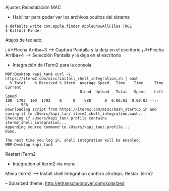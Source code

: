 Ajustes Reinstalación MAC

- Habilitar para poder ver los archivos ocultos del sistema

```
$ defaults write com.apple.finder AppleShowAllFiles TRUE 
$ KillAll Finder
```
Atajos de teclado:

¡ #+Flecha Arriba+3 --> Captura Pantalla y la deja en el escritorio
¡ #+Flecha Arriba+4 --> Selección Pantalla y la deja en el escritorio



- Integración de iTerm2 para la consola

```
MBP:Desktop kapi_tan$ curl -L https://iterm2.com/misc/install_shell_integration.sh | bash
  % Total    % Received % Xferd  Average Speed   Time    Time     Time  Current
                                 Dload  Upload   Total   Spent    Left  Speed
100  1792  100  1792    0     0    588      0  0:00:03  0:00:03 --:--:--   588
Downloading script from https://iterm2.com/misc/bash_startup.in and saving it to /Users/kapi_tan/.iterm2_shell_integration.bash...
Checking if /Users/kapi_tan/.profile contains iterm2_shell_integration...
Appending source command to /Users/kapi_tan/.profile...
Done.

The next time you log in, shell integration will be enabled.
MBP:Desktop kapi_tan$
```
Restart iTerm2

- Integration of iterm2 via menu

Menu iterm2 --> Install shell Integration confirm all steps.
Restar iterm2


– Solarized theme: http://ethanschoonover.com/solarized